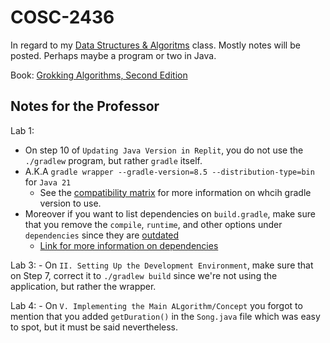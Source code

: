 # COSC-2436
In regard to my [Data Structures & Algoritms](https://www.geeksforgeeks.org/courses/dsa-self-paced) class. Mostly notes will be posted. Perhaps maybe a program or two in Java.

Book: [Grokking Algorithms, Second Edition](<./Grokking Algorithms, 2nd Edition -- Aditya Y Bhargava.pdf>)

## Notes for the Professor
Lab 1:
* On step 10 of `Updating Java Version in Replit`, you do not use the `./gradlew` program, but rather `gradle` itself.
* A.K.A `gradle wrapper --gradle-version=8.5 --distribution-type=bin` for `Java 21`
    * See the [compatibility matrix](https://docs.gradle.org/current/userguide/compatibility.html) for more information on whcih gradle version to use.
* Moreover if you want to list dependencies on `build.gradle`, make sure that you remove the `compile`, `runtime`, and other options under `dependencies` since they are [outdated](https://stackoverflow.com/a/66910991)
    * [Link for more information on dependencies](https://docs.gradle.org/current/userguide/declaring_dependencies.html)

Lab 3:
    - On `II. Setting Up the Development Environment`, make sure that on Step 7, correct it to `./gradlew build` since we're not using the application, but rather the wrapper.

Lab 4:
    - On `V. Implementing the Main ALgorithm/Concept` you forgot to mention that you added `getDuration()` in the `Song.java` file which was easy to spot, but it must be said nevertheless.
